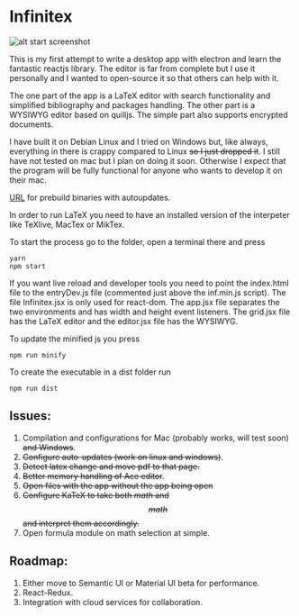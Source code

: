 # Infinitex
![alt start screenshot](https://raw.githubusercontent.com/fetacore/Infinitex/master/infinitex.gif)

This is my first attempt to write a desktop app with electron and learn the fantastic reactjs library. The editor is far from complete but I use it personally and I wanted to open-source it so that others can help with it.

The one part of the app is a LaTeX editor with search functionality and simplified bibliography and packages handling. The other part is a WYSIWYG editor based on quilljs. The simple part also supports encrypted documents.

I have built it on Debian Linux and I tried on Windows but, like always, everything in there is crappy compared to Linux ~~so I just dropped it~~. I still have not tested on mac but I plan on doing it soon. Otherwise I expect that the program will be fully functional for anyone who wants to develop it on their mac.

[URL](https://github.com/fetacore/Infinitex/releases) for prebuild binaries with autoupdates.

In order to run LaTeX you need to have an installed version of the interpeter like TeXlive, MacTex or MikTex.

To start the process go to the folder, open a terminal there and press
```
yarn
npm start
```
If you want live reload and developer tools you need to point the index.html file to the entryDev.js file (commented just above the inf.min.js script).
The file Infinitex.jsx is only used for react-dom. The app.jsx file separates the two environments and has width and height event listeners.
The grid.jsx file has the LaTeX editor and the editor.jsx file has the WYSIWYG.


To update the minified js you press
```
npm run minify
```

To create the executable in a dist folder run
```
npm run dist
```

## Issues:
1. Compilation and configurations for Mac (probably works, will test soon) ~~and Windows~~.
2. ~~Configure auto-updates (work on linux and windows)~~.
3. ~~Detect latex change and move pdf to that page.~~
4. ~~Better memory handling of Ace editor~~.
5. ~~Open files with the app without the app being open~~
6. ~~Configure KaTeX to take both $math$ and $$math$$ and interpret them accordingly.~~
7. Open formula module on math selection at simple.

## Roadmap:
1. Either move to Semantic UI or Material UI beta for performance.
2. React-Redux.
3. Integration with cloud services for collaboration.

